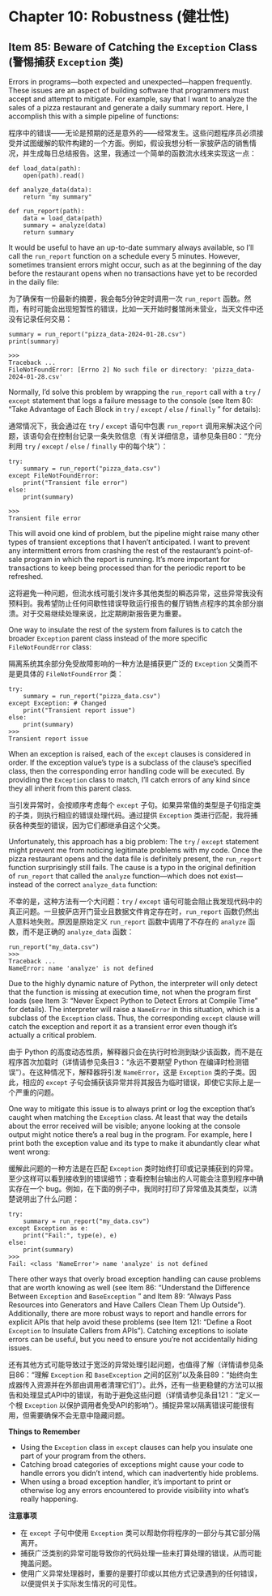 # Chapter 10: Robustness (健壮性)

## Item 85: Beware of Catching the `Exception` Class (警惕捕获 `Exception` 类)

Errors in programs—both expected and unexpected—happen frequently. These issues are an aspect of building software that programmers must accept and attempt to mitigate. For example, say that I want to analyze the sales of a pizza restaurant and generate a daily summary report. Here, I accomplish this with a simple pipeline of functions:

程序中的错误——无论是预期的还是意外的——经常发生。这些问题程序员必须接受并试图缓解的软件构建的一个方面。例如，假设我想分析一家披萨店的销售情况，并生成每日总结报告。这里，我通过一个简单的函数流水线来实现这一点：

```
def load_data(path):
    open(path).read()

def analyze_data(data):
    return "my summary"

def run_report(path):
    data = load_data(path)
    summary = analyze(data)
    return summary
```

It would be useful to have an up-to-date summary always available, so I’ll call the `run_report` function on a schedule every 5 minutes. However, sometimes transient errors might occur, such as at the beginning of the day before the restaurant opens when no transactions have yet to be recorded in the daily file:

为了确保有一份最新的摘要，我会每5分钟定时调用一次 `run_report` 函数。然而，有时可能会出现短暂性的错误，比如一天开始时餐馆尚未营业，当天文件中还没有记录任何交易：

```
summary = run_report("pizza_data-2024-01-28.csv")
print(summary)

>>>
Traceback ...
FileNotFoundError: [Errno 2] No such file or directory: 'pizza_data-2024-01-28.csv'
```

Normally, I’d solve this problem by wrapping the `run_report` call with a `try` / `except` statement that logs a failure message to the console (see Item 80: “Take Advantage of Each Block in `try` / `except` / `else` / `finally` ” for details):

通常情况下，我会通过在 `try` / `except` 语句中包裹 `run_report` 调用来解决这个问题，该语句会在控制台记录一条失败信息（有关详细信息，请参见条目80：“充分利用 `try` / `except` / `else` / `finally` 中的每个块”）：

```
try:
    summary = run_report("pizza_data.csv")
except FileNotFoundError:
    print("Transient file error")
else:
    print(summary)
    
>>>
Transient file error
```

This will avoid one kind of problem, but the pipeline might raise many other types of transient exceptions that I haven’t anticipated. I want to prevent any intermittent errors from crashing the rest of the restaurant’s point-of-sale program in which the report is running. It’s more important for transactions to keep being processed than for the periodic report to be refreshed.

这将避免一种问题，但流水线可能引发许多其他类型的瞬态异常，这些异常我没有预料到。我希望防止任何间歇性错误导致运行报告的餐厅销售点程序的其余部分崩溃。对于交易继续处理来说，比定期刷新报告更为重要。

One way to insulate the rest of the system from failures is to catch the broader `Exception` parent class instead of the more specific `FileNotFoundError` class:

隔离系统其余部分免受故障影响的一种方法是捕获更广泛的 `Exception` 父类而不是更具体的 `FileNotFoundError` 类：

```
try:
    summary = run_report("pizza_data.csv")
except Exception: # Changed
    print("Transient report issue")
else:
    print(summary)
>>>
Transient report issue
```

When an exception is raised, each of the `except` clauses is considered in order. If the exception value’s type is a subclass of the clause’s specified class, then the corresponding error handling code will be executed. By providing the `Exception` class to match, I’ll catch errors of any kind since they all inherit from this parent class.

当引发异常时，会按顺序考虑每个 `except` 子句。如果异常值的类型是子句指定类的子类，则执行相应的错误处理代码。通过提供 `Exception` 类进行匹配，我将捕获各种类型的错误，因为它们都继承自这个父类。

Unfortunately, this approach has a big problem: The `try` / `except` statement might prevent me from noticing legitimate problems with my code. Once the pizza restaurant opens and the data file is definitely present, the `run_report` function surprisingly still fails. The cause is a typo in the original definition of `run_report` that called the `analyze` function—which does not exist—instead of the correct `analyze_data` function:

不幸的是，这种方法有一个大问题：`try` / `except` 语句可能会阻止我发现代码中的真正问题。一旦披萨店开门营业且数据文件肯定存在时，`run_report` 函数仍然出人意料地失败。原因是原始定义 `run_report` 函数中调用了不存在的 `analyze` 函数，而不是正确的 `analyze_data` 函数：

```
run_report("my_data.csv")
>>>
Traceback ...
NameError: name 'analyze' is not defined
```

Due to the highly dynamic nature of Python, the interpreter will only detect that the function is missing at execution time, not when the program first loads (see Item 3: “Never Expect Python to Detect Errors at Compile Time” for details). The interpreter will raise a `NameError` in this situation, which is a subclass of the `Exception` class. Thus, the corresponding `except` clause will catch the exception and report it as a transient error even though it’s actually a critical problem.

由于 Python 的高度动态性质，解释器只会在执行时检测到缺少该函数，而不是在程序首次加载时（详情请参见条目3：“永远不要期望 Python 在编译时检测错误”）。在这种情况下，解释器将引发 `NameError`，这是 `Exception` 类的子类。因此，相应的 `except` 子句会捕获该异常并将其报告为临时错误，即使它实际上是一个严重的问题。

One way to mitigate this issue is to always print or log the exception that’s caught when matching the `Exception` class. At least that way the details about the error received will be visible; anyone looking at the console output might notice there’s a real bug in the program. For example, here I print both the exception value and its type to make it abundantly clear what went wrong:

缓解此问题的一种方法是在匹配 `Exception` 类时始终打印或记录捕获到的异常。至少这样可以看到接收到的错误细节；查看控制台输出的人可能会注意到程序中确实存在一个 bug。例如，在下面的例子中，我同时打印了异常值及其类型，以清楚说明出了什么问题：

```
try:
    summary = run_report("my_data.csv")
except Exception as e:
    print("Fail:", type(e), e)
else:
    print(summary)
>>>
Fail: <class 'NameError'> name 'analyze' is not defined
```

There other ways that overly broad exception handling can cause problems that are worth knowing as well (see Item 86: “Understand the Difference Between `Exception` and `BaseException` ” and Item 89: “Always Pass Resources into Generators and Have Callers Clean Them Up Outside”). Additionally, there are more robust ways to report and handle errors for explicit APIs that help avoid these problems (see Item 121: “Define a Root `Exception` to Insulate Callers from APIs”). Catching exceptions to isolate errors can be useful, but you need to ensure you’re not accidentally hiding issues.

还有其他方式可能导致过于宽泛的异常处理引起问题，也值得了解（详情请参见条目86：“理解 `Exception` 和 `BaseException` 之间的区别”以及条目89：“始终向生成器传入资源并在外部由调用者清理它们”）。此外，还有一些更稳健的方法可以报告和处理显式API中的错误，有助于避免这些问题（详情请参见条目121：“定义一个根 `Exception` 以保护调用者免受API的影响”）。捕捉异常以隔离错误可能很有用，但需要确保不会无意中隐藏问题。

**Things to Remember**

- Using the `Exception` class in `except` clauses can help you insulate one part of your program from the others.
- Catching broad categories of exceptions might cause your code to handle errors you didn’t intend, which can inadvertently hide problems.
- When using a broad exception handler, it’s important to print or otherwise log any errors encountered to provide visibility into what’s really happening.

**注意事项**

- 在 `except` 子句中使用 `Exception` 类可以帮助你将程序的一部分与其它部分隔离开。
- 捕获广泛类别的异常可能导致你的代码处理一些未打算处理的错误，从而可能掩盖问题。
- 使用广义异常处理器时，重要的是要打印或以其他方式记录遇到的任何错误，以便提供关于实际发生情况的可见性。